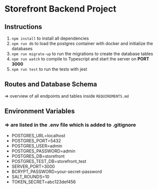 # Storefront Backend Project

## Instructions

1. `npm install` to install all dependencies
2. `npm run db` to load the postgres container with docker and initialize the databases
3. `npm run migrate-up` to run the migrations to create the database tables
4. `npm run watch` to compile to Typescript and start the server on **PORT 3000**
5. `npm run test` to run the tests with jest

## Routes and Database Schema

=> overview of all endpoints and tables inside `REQUIREMENTS.md`

## Environment Variables

### => are listed in the .env file which is added to .gitignore

- POSTGRES_URL=localhost
- POSTGRES_PORT=5432
- POSTGRES_USER=admin
- POSTGRES_PASSWORD=admin
- POSTGRES_DB=storefront
- POSTGRES_TEST_DB=storefront_test
- SERVER_PORT=3000
- BCRYPT_PASSWORD=your-secret-password
- SALT_ROUNDS=10
- TOKEN_SECRET=abc123def456
